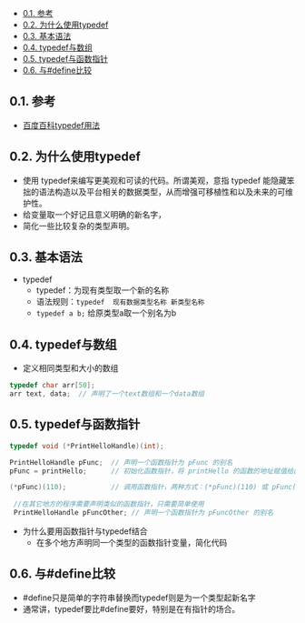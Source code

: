 <!--
 * @Author: JohnJeep
 * @Date: 2019-09-06 9:18:29
 * @LastEditTime: 2021-01-20 23:18:27
 * @LastEditors: Please set LastEditors
 * @Description: typedef基础用法
--> 

<!-- TOC -->

- [0.1. 参考](#01-参考)
- [0.2. 为什么使用typedef](#02-为什么使用typedef)
- [0.3. 基本语法](#03-基本语法)
- [0.4. typedef与数组](#04-typedef与数组)
- [0.5. typedef与函数指针](#05-typedef与函数指针)
- [0.6. 与#define比较](#06-与define比较)

<!-- /TOC -->

## 0.1. 参考
- [百度百科typedef用法](https://baike.baidu.com/item/typedef/9558154?fr=aladdin)


## 0.2. 为什么使用typedef
- 使用 typedef来编写更美观和可读的代码。所谓美观，意指 typedef 能隐藏笨拙的语法构造以及平台相关的数据类型，从而增强可移植性和以及未来的可维护性。 
- 给变量取一个好记且意义明确的新名字，
- 简化一些比较复杂的类型声明。


## 0.3. 基本语法 
- typedef
  - typedef：为现有类型取一个新的名称
  - 语法规则：`typedef  现有数据类型名称 新类型名称`
  - `typedef a b;`  给原类型a取一个别名为b


## 0.4. typedef与数组
- 定义相同类型和大小的数组
```C
typedef char arr[50];
arr text, data;  // 声明了一个text数组和一个data数组
```


## 0.5. typedef与函数指针
```C
typedef void (*PrintHelloHandle)(int); 

PrintHelloHandle pFunc;  // 声明一个函数指针为 pFunc 的别名
pFunc = printHello;      // 初始化函数指针，将 printHello 的函数的地址赋值给函数指针  pFunc

(*pFunc)(110);           // 调用函数指针，两种方式：(*pFunc)(110) 或 pFunc(110)
 
 //在其它地方的程序需要声明类似的函数指针，只需要简单使用
 PrintHelloHandle pFuncOther; // 声明一个函数指针为 pFuncOther 的别名
```

- 为什么要用函数指针与typedef结合
  - 在多个地方声明同一个类型的函数指针变量，简化代码


## 0.6. 与#define比较
- #define只是简单的字符串替换而typedef则是为一个类型起新名字
- 通常讲，typedef要比#define要好，特别是在有指针的场合。
